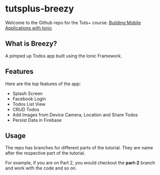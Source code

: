 # tutsplus-breezy

Welcome to the Github repo for the Tuts+ course: [Building Mobile Applications with Ionic](http://code.tutsplus.com/tutorials/building-mobile-applications-with-ionic-introduction-to-ionic--cms-22910)

## What is Breezy?
A pimped up Todos app built using the Ionic Framework.

## Features
Here are the top features of the app:

- Splash Screen
- Facebook Login
- Todos List View
- CRUD Todos
- Add Images from Device Camera, Location and Share Todos
- Persist Data in Firebase

## Usage
The repo has branches for different parts of the tutorial. They are name after the respective part of the tutorial. 

For example, if you are on Part 2, you would checkout the **part-2** branch and work with the code and so on.
